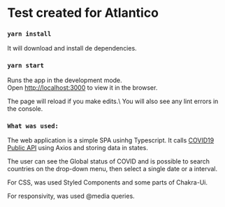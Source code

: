 # Test created for Atlantico

### `yarn install`

It will download and install de dependencies.

### `yarn start`

Runs the app in the development mode.\
Open [http://localhost:3000](http://localhost:3000) to view it in the browser.

The page will reload if you make edits.\ You will also see any lint errors in the console.

### `What was used:`

The web application is a simple SPA usinhg Typescript. It calls [COVID19 Public API](https://covid19api.com/) using Axios and storing data in states.

The user can see the Global status of COVID and is possible to search countries on the drop-down menu, then select a single date or a interval.

For CSS, was used Styled Components and some parts of Chakra-Ui.

For responsivity, was used @media queries.
